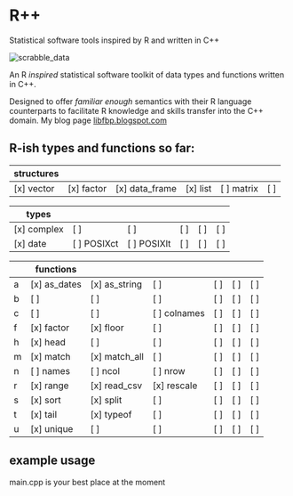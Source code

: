 # R++
Statistical software tools inspired by R and written in C++

![scrabble_data](https://cldup.com/dRGROyJWj7.jpg)

An R *inspired* statistical software toolkit of data types and functions written in C++.

Designed to offer *familiar enough* semantics with their R language counterparts to facilitate R knowledge and skills transfer into the C++ domain.
My blog page [libfbp.blogspot.com](http://libfbp.blogspot.com/2020/09/a-heterogeneous-data-frame-in-c.html)
## R-ish types and functions so far:
|structures | | | | | |
|----------------	|---------------	|--------------	|---------------	|----------------	|-------------------	|
|[x] vector       |[x] factor       |[x] data_frame |[x] list         |[ ] matrix       |[ ]                  |

|types | | | | | |
|----------------	|---------------	|--------------	|---------------	|----------------	|-------------------	|
|[x] complex      |[ ]              |[ ]            |[ ]              |[ ]              |[ ]                  |
|[x] date         |[ ] POSIXct      |[ ] POSIXlt   |[ ]              |[ ]              |[ ]                  |

| |functions| | | | | |
|---------------- |----------------	|---------------	|--------------	|---------------	|----------------	|-------------------	|
|a|[x] as_dates    |[x] as_string    |[ ]            |[ ]              |[ ]              |[ ]                  |
|b|[ ]             |[ ]              |[ ]            |[ ]              |[ ]              |[ ]                  |
|c|[ ]             |[ ]              |[ ] colnames   |[ ]              |[ ]              |[ ]                  |
|f|[x] factor      |[x] floor        |[ ]            |[ ]              |[ ]              |[ ]                  |
|h|[x] head        |[ ]              |[ ]            |[ ]              |[ ]              |[ ]                  |
|m|[x] match       |[x] match_all    |[ ]            |[ ]              |[ ]              |[ ]                  |
|n|[ ] names       |[ ] ncol         |[ ] nrow       |[ ]              |[ ]              |[ ]                  |
|r|[x] range       |[x] read_csv     |[x] rescale    |[ ]              |[ ]              |[ ]                  |
|s|[x] sort        |[x] split        |[ ]            |[ ]              |[ ]              |[ ]                  |
|t|[x] tail        |[x] typeof       |[ ]            |[ ]              |[ ]              |[ ]                  |
|u|[x] unique      |[ ]              |[ ]            |[ ]              |[ ]              |[ ]                  |
## example usage
main.cpp is your best place at the moment
